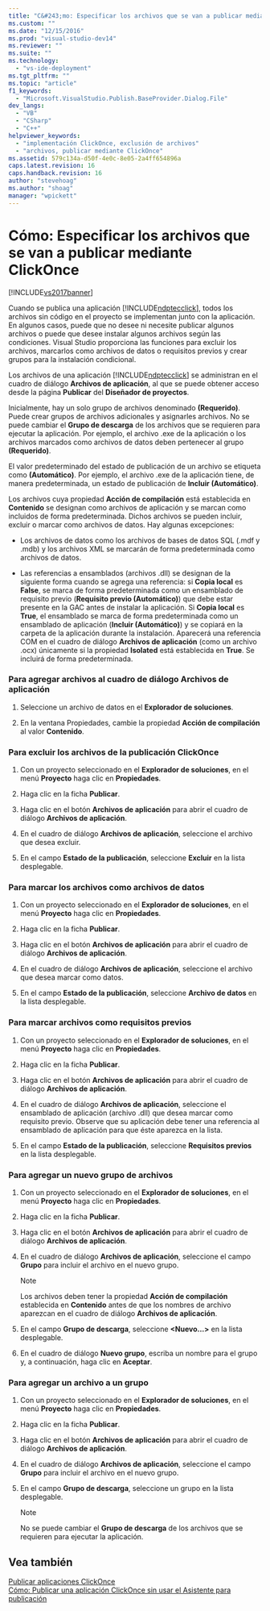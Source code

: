 ```yaml
---
title: "C&#243;mo: Especificar los archivos que se van a publicar mediante ClickOnce | Microsoft Docs"
ms.custom: ""
ms.date: "12/15/2016"
ms.prod: "visual-studio-dev14"
ms.reviewer: ""
ms.suite: ""
ms.technology: 
  - "vs-ide-deployment"
ms.tgt_pltfrm: ""
ms.topic: "article"
f1_keywords: 
  - "Microsoft.VisualStudio.Publish.BaseProvider.Dialog.File"
dev_langs: 
  - "VB"
  - "CSharp"
  - "C++"
helpviewer_keywords: 
  - "implementación ClickOnce, exclusión de archivos"
  - "archivos, publicar mediante ClickOnce"
ms.assetid: 579c134a-d50f-4e0c-8e05-2a4ff654896a
caps.latest.revision: 16
caps.handback.revision: 16
author: "stevehoag"
ms.author: "shoag"
manager: "wpickett"
---
```

# C&#243;mo: Especificar los archivos que se van a publicar mediante ClickOnce
[!INCLUDE[vs2017banner](../code-quality/includes/vs2017banner.md)]

Cuando se publica una aplicación [!INCLUDE[ndptecclick](../deployment/includes/ndptecclick_md.md)], todos los archivos sin código en el proyecto se implementan junto con la aplicación.  En algunos casos, puede que no desee ni necesite publicar algunos archivos o puede que desee instalar algunos archivos según las condiciones.  Visual Studio proporciona las funciones para excluir los archivos, marcarlos como archivos de datos o requisitos previos y crear grupos para la instalación condicional.  
  
 Los archivos de una aplicación [!INCLUDE[ndptecclick](../deployment/includes/ndptecclick_md.md)] se administran en el cuadro de diálogo **Archivos de aplicación**, al que se puede obtener acceso desde la página **Publicar** del **Diseñador de proyectos**.  
  
 Inicialmente, hay un solo grupo de archivos denominado **\(Requerido\)**.  Puede crear grupos de archivos adicionales y asignarles archivos.  No se puede cambiar el **Grupo de descarga** de los archivos que se requieren para ejecutar la aplicación.  Por ejemplo, el archivo .exe de la aplicación o los archivos marcados como archivos de datos deben pertenecer al grupo **\(Requerido\)**.  
  
 El valor predeterminado del estado de publicación de un archivo se etiqueta como **\(Automático\)**.  Por ejemplo, el archivo .exe de la aplicación tiene, de manera predeterminada, un estado de publicación de **Incluir \(Automático\)**.  
  
 Los archivos cuya propiedad **Acción de compilación** está establecida en **Contenido** se designan como archivos de aplicación y se marcan como incluidos de forma predeterminada.  Dichos archivos se pueden incluir, excluir o marcar como archivos de datos.  Hay algunas excepciones:  
  
-   Los archivos de datos como los archivos de bases de datos SQL \(.mdf y .mdb\) y los archivos XML se marcarán de forma predeterminada como archivos de datos.  
  
-   Las referencias a ensamblados \(archivos .dll\) se designan de la siguiente forma cuando se agrega una referencia: si **Copia local** es **False**, se marca de forma predeterminada como un ensamblado de requisito previo \(**Requisito previo \(Automático\)**\) que debe estar presente en la GAC antes de instalar la aplicación.  Si **Copia local** es **True**, el ensamblado se marca de forma predeterminada como un ensamblado de aplicación \(**Incluir \(Automático\)**\) y se copiará en la carpeta de la aplicación durante la instalación.  Aparecerá una referencia COM en el cuadro de diálogo **Archivos de aplicación** \(como un archivo .ocx\) únicamente si la propiedad **Isolated** está establecida en **True**.  Se incluirá de forma predeterminada.  
  
### Para agregar archivos al cuadro de diálogo Archivos de aplicación  
  
1.  Seleccione un archivo de datos en el **Explorador de soluciones**.  
  
2.  En la ventana Propiedades, cambie la propiedad **Acción de compilación** al valor **Contenido**.  
  
### Para excluir los archivos de la publicación ClickOnce  
  
1.  Con un proyecto seleccionado en el **Explorador de soluciones**, en el menú **Proyecto** haga clic en **Propiedades**.  
  
2.  Haga clic en la ficha **Publicar**.  
  
3.  Haga clic en el botón **Archivos de aplicación** para abrir el cuadro de diálogo **Archivos de aplicación**.  
  
4.  En el cuadro de diálogo **Archivos de aplicación**, seleccione el archivo que desea excluir.  
  
5.  En el campo **Estado de la publicación**, seleccione **Excluir** en la lista desplegable.  
  
### Para marcar los archivos como archivos de datos  
  
1.  Con un proyecto seleccionado en el **Explorador de soluciones**, en el menú **Proyecto** haga clic en **Propiedades**.  
  
2.  Haga clic en la ficha **Publicar**.  
  
3.  Haga clic en el botón **Archivos de aplicación** para abrir el cuadro de diálogo **Archivos de aplicación**.  
  
4.  En el cuadro de diálogo **Archivos de aplicación**, seleccione el archivo que desea marcar como datos.  
  
5.  En el campo **Estado de la publicación**, seleccione **Archivo de datos** en la lista desplegable.  
  
### Para marcar archivos como requisitos previos  
  
1.  Con un proyecto seleccionado en el **Explorador de soluciones**, en el menú **Proyecto** haga clic en **Propiedades**.  
  
2.  Haga clic en la ficha **Publicar**.  
  
3.  Haga clic en el botón **Archivos de aplicación** para abrir el cuadro de diálogo **Archivos de aplicación**.  
  
4.  En el cuadro de diálogo **Archivos de aplicación**, seleccione el ensamblado de aplicación \(archivo .dll\) que desea marcar como requisito previo.  Observe que su aplicación debe tener una referencia al ensamblado de aplicación para que éste aparezca en la lista.  
  
5.  En el campo **Estado de la publicación**, seleccione **Requisitos previos** en la lista desplegable.  
  
### Para agregar un nuevo grupo de archivos  
  
1.  Con un proyecto seleccionado en el **Explorador de soluciones**, en el menú **Proyecto** haga clic en **Propiedades**.  
  
2.  Haga clic en la ficha **Publicar**.  
  
3.  Haga clic en el botón **Archivos de aplicación** para abrir el cuadro de diálogo **Archivos de aplicación**.  
  
4.  En el cuadro de diálogo **Archivos de aplicación**, seleccione el campo **Grupo** para incluir el archivo en el nuevo grupo.  
  
    > [!NOTE]
    >  Los archivos deben tener la propiedad **Acción de compilación** establecida en **Contenido** antes de que los nombres de archivo aparezcan en el cuadro de diálogo **Archivos de aplicación**.  
  
5.  En el campo **Grupo de descarga**, seleccione **\<Nuevo...\>** en la lista desplegable.  
  
6.  En el cuadro de diálogo **Nuevo grupo**, escriba un nombre para el grupo y, a continuación, haga clic en **Aceptar**.  
  
### Para agregar un archivo a un grupo  
  
1.  Con un proyecto seleccionado en el **Explorador de soluciones**, en el menú **Proyecto** haga clic en **Propiedades**.  
  
2.  Haga clic en la ficha **Publicar**.  
  
3.  Haga clic en el botón **Archivos de aplicación** para abrir el cuadro de diálogo **Archivos de aplicación**.  
  
4.  En el cuadro de diálogo **Archivos de aplicación**, seleccione el campo **Grupo** para incluir el archivo en el nuevo grupo.  
  
5.  En el campo **Grupo de descarga**, seleccione un grupo en la lista desplegable.  
  
    > [!NOTE]
    >  No se puede cambiar el **Grupo de descarga** de los archivos que se requieren para ejecutar la aplicación.  
  
## Vea también  
 [Publicar aplicaciones ClickOnce](../deployment/publishing-clickonce-applications.md)   
 [Cómo: Publicar una aplicación ClickOnce sin usar el Asistente para publicación](../deployment/how-to-publish-a-clickonce-application-using-the-publish-wizard.md)
